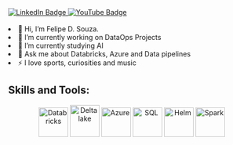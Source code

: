 <div id="badges">
  <a href="https://www.linkedin.com/in/felipe-d-souza-171345265">
    <img src="https://img.shields.io/badge/LinkedIn-blue?style=for-the-badge&logo=linkedin&logoColor=white" alt="LinkedIn Badge"/>
  </a>
  <a href="https://www.youtube.com/channel/UCoBtLeFHDpG6YTkAhQ974gA">
    <img src="https://img.shields.io/badge/YouTube-red?style=for-the-badge&logo=youtube&logoColor=white" alt="YouTube Badge"/>
  </a>
</div>
</br>
<li>👋 Hi, I’m Felipe D. Souza.</li>
<li>🔭 I’m currently working on DataOps Projects</li>
<li>🌱 I’m currently studying AI</li>
<li>💬 Ask me about Databricks, Azure and Data pipelines</li>
<li>⚡ I love sports, curiosities and music</li>

## Skills and Tools: <div>
<p align="center">
  <a href="https://www.databricks.com/" target="_blank" rel="noreferrer"> <img src="https://2655225.fs1.hubspotusercontent-na1.net/hubfs/2655225/databricks-logo-1.png?width=500&name=databricks-logo-1.png" title="Databricks" alt="Databricks" width="60" height="60"/></a>
  <a href="https://delta.io/" target="_blank" rel="noreferrer"> <img src="https://delta.io/static/delta-lake-logo-a1c0d80d23c17de5f5d7224cb40f15dc.svg" title="Delta lake" alt="Delta lake" width="60" height="65"/></a>
  <a href="https://azure.microsoft.com/pt-br/get-started/azure-portal/" target="_blank" rel="noreferrer"> <img src="https://upload.wikimedia.org/wikipedia/commons/thumb/f/fa/Microsoft_Azure.svg/1200px-Microsoft_Azure.svg.png" title="Azure" alt="Azure" width="60" height="60"/></a> 
  <a href="https://www.microsoft.com/pt-br/sql-server/sql-server-downloads" target="_blank" rel="noreferrer"> <img src="https://s3.us-west-2.amazonaws.com/content.podia.com/iiu3hb9rvquyj4iazcz8rhivdddr" title="SQL" alt="SQL" width="60" height="60"/></a>
  <a href="https://www.python.com/" target="_blank" rel="noreferrer"> <img src="https://www.python.org/static/img/python-logo.png" title="Python" alt="Helm" width="60" height="60"/></a>
  <a href="https://spark.apache.org/" target="_blank" rel="noreferrer"> <img src="https://spark.apache.org/images/spark-logo-rev.svg" title="Spark" alt="Spark" width="60" height="60"/></a>


  
</p>
